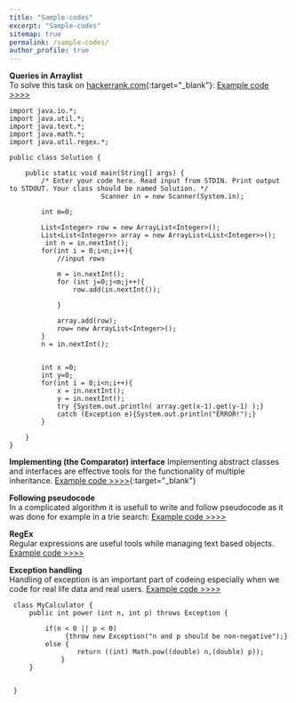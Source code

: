 ```yaml
---
title: "Sample-codes"
excerpt: "Sample-codes"
sitemap: true
permalink: /sample-codes/
author_profile: true
---
```


**Queries in Arraylist**<br>
To solve this task on [hackerrank.com](https://www.hackerrank.com/challenges/java-arraylist){:target="_blank"}:
 [Example code >>>>](https://pbesze.github.io/sample-codes/quesries-in-arraylist.md)
	
~~~~
import java.io.*;
import java.util.*;
import java.text.*;
import java.math.*;
import java.util.regex.*;

public class Solution {

    public static void main(String[] args) {
        /* Enter your code here. Read input from STDIN. Print output to STDOUT. Your class should be named Solution. */
                       Scanner in = new Scanner(System.in);
       
        int m=0;
        
        List<Integer> row = new ArrayList<Integer>();
        List<List<Integer>> array = new ArrayList<List<Integer>>();
         int n = in.nextInt();
        for(int i = 0;i<n;i++){
            //input rows
           
            m = in.nextInt();
            for (int j=0;j<m;j++){
                row.add(in.nextInt());
        
            }
        
            array.add(row);
            row= new ArrayList<Integer>();
        }
        n = in.nextInt();

      
        int x =0;
        int y=0;
        for(int i = 0;i<n;i++){
            x = in.nextInt();
            y = in.nextInt();
            try {System.out.println( array.get(x-1).get(y-1) );}
            catch (Exception e){System.out.println("ERROR!");}
        }

    }
}
~~~~
	
**Implementing (the Comparator) interface**
Implementing abstract classes and interfaces are effective tools for the functionality of multiple inheritance.
[Example code >>>>](https://pbesze.github.io/sample-codes/implements-comparator){:target="_blank"}
  <br>
	

**Following pseudocode** <br>
In a complicated algorithm it is usefull to write and follow pseudocode as it was done for example in a trie search:
 [Example code >>>>](https://pbesze.github.io/sample-codes/following-pseudocode.md)

**RegEx** <br>
Regular expressions are useful tools while managing text based objects.
 [Example code >>>>](https://pbesze.github.io/sample-codes/regex.md)
 
**Exception handling** <br>
Handling of exception is an important part of codeing especially when we code for real life data and  real users.
 [Example code >>>>](https://pbesze.github.io/sample-codesexception-handling.md)
	
~~~~
 class MyCalculator {
     public int power (int n, int p) throws Exception {
         
         if(n < 0 || p < 0)
              {throw new Exception("n and p should be non-negative");}
         else {
                 return ((int) Math.pow((double) n,(double) p));
             }
     }
     
     
 }

	
~~~~
